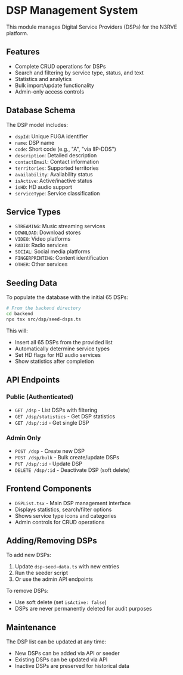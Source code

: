 # DSP Management System

This module manages Digital Service Providers (DSPs) for the N3RVE platform.

## Features

- Complete CRUD operations for DSPs
- Search and filtering by service type, status, and text
- Statistics and analytics
- Bulk import/update functionality
- Admin-only access controls

## Database Schema

The DSP model includes:
- `dspId`: Unique FUGA identifier
- `name`: DSP name
- `code`: Short code (e.g., "A", "via IIP-DDS")
- `description`: Detailed description
- `contactEmail`: Contact information
- `territories`: Supported territories
- `availability`: Availability status
- `isActive`: Active/inactive status
- `isHD`: HD audio support
- `serviceType`: Service classification

## Service Types

- `STREAMING`: Music streaming services
- `DOWNLOAD`: Download stores
- `VIDEO`: Video platforms
- `RADIO`: Radio services
- `SOCIAL`: Social media platforms
- `FINGERPRINTING`: Content identification
- `OTHER`: Other services

## Seeding Data

To populate the database with the initial 65 DSPs:

```bash
# From the backend directory
cd backend
npx tsx src/dsp/seed-dsps.ts
```

This will:
- Insert all 65 DSPs from the provided list
- Automatically determine service types
- Set HD flags for HD audio services
- Show statistics after completion

## API Endpoints

### Public (Authenticated)
- `GET /dsp` - List DSPs with filtering
- `GET /dsp/statistics` - Get DSP statistics
- `GET /dsp/:id` - Get single DSP

### Admin Only
- `POST /dsp` - Create new DSP
- `POST /dsp/bulk` - Bulk create/update DSPs
- `PUT /dsp/:id` - Update DSP
- `DELETE /dsp/:id` - Deactivate DSP (soft delete)

## Frontend Components

- `DSPList.tsx` - Main DSP management interface
- Displays statistics, search/filter options
- Shows service type icons and categories
- Admin controls for CRUD operations

## Adding/Removing DSPs

To add new DSPs:
1. Update `dsp-seed-data.ts` with new entries
2. Run the seeder script
3. Or use the admin API endpoints

To remove DSPs:
- Use soft delete (set `isActive: false`)
- DSPs are never permanently deleted for audit purposes

## Maintenance

The DSP list can be updated at any time:
- New DSPs can be added via API or seeder
- Existing DSPs can be updated via API
- Inactive DSPs are preserved for historical data